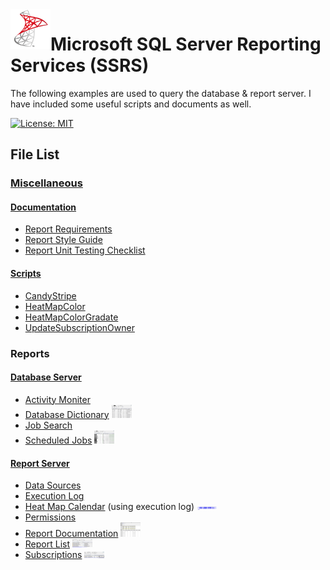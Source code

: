 <img align="left" src="Images/ReadMe/App.png" width="64px" >

# Microsoft SQL Server Reporting Services (SSRS)
The following examples are used to query the database & report server. I have included some useful scripts and documents as well.

[![License: MIT](https://img.shields.io/badge/License-MIT-yellow.svg)](LICENSE "MIT License Copyright © 2017 Anthony Duguid")

## File List
### [Miscellaneous](/Miscellaneous)
#### [Documentation](/Miscellaneous/Documentation)
* [Report Requirements](/Miscellaneous/Documentation/Report%20Requirements.docx)
* [Report Style Guide](/Miscellaneous/Documentation/Report%20Style%20Guide.docx)
* [Report Unit Testing Checklist](/Miscellaneous/Documentation/Report%20Unit%20Testing%20Checklist.docx)
#### [Scripts](/Miscellaneous/Scripts)
* [CandyStripe](/Miscellaneous/Scripts/CandyStripe.vb)
* [HeatMapColor](/Miscellaneous/Scripts/HeatMapColor.vb)
* [HeatMapColorGradate](/Miscellaneous/Scripts/HeatMapColorGradate.vb)
* [UpdateSubscriptionOwner](/Miscellaneous/Scripts/UpdateSubscriptionOwner.sql)
### Reports
#### [Database Server](/ServerDatabase)
* [Activity Moniter](/ServerDatabase/Activity%20Moniter.rdl)
* [Database Dictionary](/ServerDatabase/Database%20Dictionary.rdl) <kbd><img src="Images/ReadMe/ssrsdatadictionary.png" width="32px"></kbd>
* [Job Search](/ServerDatabase/Job%20Search.rdl)
* [Scheduled Jobs](/ServerDatabase/Scheduled%20Jobs.rdl)  <kbd><img src="Images/ReadMe/ssrsscheduledjobs.png" width="32px"></kbd>
#### [Report Server](/ServerReports)
* [Data Sources](/ServerReports/Data%20Sources.rdl)
* [Execution Log](/ServerReports/Execution%20Log.rdl)
* [Heat Map Calendar](/ServerReports/Heatmap%20Calendar.rdl) (using execution log) <kbd><img src="Images/ReadMe/ssrsheatmap_calendar.png" width="32px"></kbd>
* [Permissions](/ServerReports/Permissions.rdl)
* [Report Documentation](/ServerReports/Report%20Documentation.rdl)  <kbd><img src="Images/ReadMe/ssrsreportdocumentation.png" width="32px"></kbd>
* [Report List](/ServerReports/Report%20List.rdl)  <kbd><img src="Images/ReadMe/ssrsreportlisting.png" width="32px"></kbd>
* [Subscriptions](/ServerReports/Subscriptions.rdl)  <kbd><img src="Images/ReadMe/ssrsreportsubscriptions.png" width="32px"></kbd>

